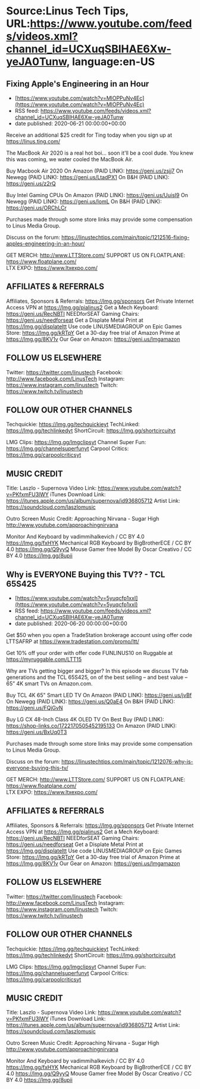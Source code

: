 # Source:Linus Tech Tips, URL:https://www.youtube.com/feeds/videos.xml?channel_id=UCXuqSBlHAE6Xw-yeJA0Tunw, language:en-US

## Fixing Apple's Engineering in an Hour
 - [https://www.youtube.com/watch?v=MlOPPuNv4Ec](https://www.youtube.com/watch?v=MlOPPuNv4Ec)
 - RSS feed: https://www.youtube.com/feeds/videos.xml?channel_id=UCXuqSBlHAE6Xw-yeJA0Tunw
 - date published: 2020-06-21 00:00:00+00:00

Receive an additional $25 credit for Ting today when you sign up at https://linus.ting.com/

The MacBook Air 2020 is a real hot boi... soon it'll be a cool dude. You knew this was coming, we water cooled the MacBook Air.

Buy Macbook Air 2020
On Amazon (PAID LINK): https://geni.us/zsjj7
On Newegg (PAID LINK): https://geni.us/LtadPX1
On B&H (PAID LINK): https://geni.us/z2rQ

Buy Intel Gaming CPUs
On Amazon (PAID LINK): https://geni.us/UuisI9
On Newegg (PAID LINK): https://geni.us/IomL
On B&H (PAID LINK): https://geni.us/ORChLCr

Purchases made through some store links may provide some compensation to Linus Media Group.

Discuss on the forum: https://linustechtips.com/main/topic/1212516-fixing-apples-engineering-in-an-hour/


GET MERCH: http://www.LTTStore.com/
SUPPORT US ON FLOATPLANE: https://www.floatplane.com/  
LTX EXPO: https://www.ltxexpo.com/   

AFFILIATES & REFERRALS
---------------------------------------------------
Affiliates, Sponsors & Referrals: https://lmg.gg/sponsors
Get Private Internet Access VPN at https://lmg.gg/pialinus2
Get a Mech Keyboard: https://geni.us/RecNBTI
NEEDforSEAT Gaming Chairs: https://geni.us/needforseat
Get a Displate Metal Print at https://lmg.gg/displateltt
Use code LINUSMEDIAGROUP on Epic Games Store: https://lmg.gg/kRTpY
Get a 30-day free trial of Amazon Prime at https://lmg.gg/8KV1v
Our Gear on Amazon: https://geni.us/lmgamazon
 
FOLLOW US ELSEWHERE
---------------------------------------------------  
Twitter: https://twitter.com/linustech
Facebook: http://www.facebook.com/LinusTech
Instagram: https://www.instagram.com/linustech
Twitch: https://www.twitch.tv/linustech

FOLLOW OUR OTHER CHANNELS
---------------------------------------------------  
Techquickie: https://lmg.gg/techquickieyt
TechLinked: https://lmg.gg/techlinkedyt
ShortCircuit: https://lmg.gg/shortcircuityt

LMG Clips: https://lmg.gg/lmgclipsyt
Channel Super Fun: https://lmg.gg/channelsuperfunyt
Carpool Critics: https://lmg.gg/carpoolcriticsyt

MUSIC CREDIT
---------------------------------------------------  
Title: Laszlo - Supernova
Video Link: https://www.youtube.com/watch?v=PKfxmFU3lWY
iTunes Download Link: https://itunes.apple.com/us/album/supernova/id936805712
Artist Link: https://soundcloud.com/laszlomusic

Outro Screen Music Credit: Approaching Nirvana - Sugar High http://www.youtube.com/approachingnirvana

Monitor And Keyboard by vadimmihalkevich / CC BY 4.0 https://lmg.gg/fxHYK 
Mechanical RGB Keyboard by BigBrotherECE / CC BY 4.0 https://lmg.gg/Q9yyQ 
Mouse Gamer free Model By Oscar Creativo / CC BY 4.0 https://lmg.gg/8upii

## Why is EVERYONE Buying this TV?? - TCL 65S425
 - [https://www.youtube.com/watch?v=5yuqcfp1xxI](https://www.youtube.com/watch?v=5yuqcfp1xxI)
 - RSS feed: https://www.youtube.com/feeds/videos.xml?channel_id=UCXuqSBlHAE6Xw-yeJA0Tunw
 - date published: 2020-06-20 00:00:00+00:00

Get $50 when you open a TradeStation brokerage account using offer code LTTSAFRP at https://www.tradestation.com/promo/ltt/

Get 10% off your order with offer code FUNLINUS10 on Ruggable at https://myruggable.com/LTT15

Why are TVs getting bigger and bigger? In this episode we discuss TV fab generations and the TCL 65S425, on of the best selling – and best value – 65” 4K smart TVs on Amazon.com.

Buy TCL 4K 65" Smart LED TV
On Amazon (PAID LINK): https://geni.us/jvBf
On Newegg (PAID LINK): https://geni.us/Q0aE4
On B&H (PAID LINK): https://geni.us/FQjGvN

Buy LG CX 48-Inch Class 4K OLED TV
On Best Buy (PAID LINK): https://shop-links.co/1722170505452195133
On Amazon (PAID LINK): https://geni.us/BxUq0T3  

Purchases made through some store links may provide some compensation to Linus Media Group.

Discuss on the forum: https://linustechtips.com/main/topic/1212076-why-is-everyone-buying-this-tv/

GET MERCH: http://www.LTTStore.com/
SUPPORT US ON FLOATPLANE: https://www.floatplane.com/  
LTX EXPO: https://www.ltxexpo.com/   

AFFILIATES & REFERRALS
---------------------------------------------------
Affiliates, Sponsors & Referrals: https://lmg.gg/sponsors
Get Private Internet Access VPN at https://lmg.gg/pialinus2
Get a Mech Keyboard: https://geni.us/RecNBTI
NEEDforSEAT Gaming Chairs: https://geni.us/needforseat
Get a Displate Metal Print at https://lmg.gg/displateltt
Use code LINUSMEDIAGROUP on Epic Games Store: https://lmg.gg/kRTpY
Get a 30-day free trial of Amazon Prime at https://lmg.gg/8KV1v
Our Gear on Amazon: https://geni.us/lmgamazon
 
FOLLOW US ELSEWHERE
---------------------------------------------------  
Twitter: https://twitter.com/linustech
Facebook: http://www.facebook.com/LinusTech
Instagram: https://www.instagram.com/linustech
Twitch: https://www.twitch.tv/linustech

FOLLOW OUR OTHER CHANNELS
---------------------------------------------------  
Techquickie: https://lmg.gg/techquickieyt
TechLinked: https://lmg.gg/techlinkedyt
ShortCircuit: https://lmg.gg/shortcircuityt

LMG Clips: https://lmg.gg/lmgclipsyt
Channel Super Fun: https://lmg.gg/channelsuperfunyt
Carpool Critics: https://lmg.gg/carpoolcriticsyt

MUSIC CREDIT
---------------------------------------------------  
Title: Laszlo - Supernova
Video Link: https://www.youtube.com/watch?v=PKfxmFU3lWY
iTunes Download Link: https://itunes.apple.com/us/album/supernova/id936805712
Artist Link: https://soundcloud.com/laszlomusic

Outro Screen Music Credit: Approaching Nirvana - Sugar High http://www.youtube.com/approachingnirvana

Monitor And Keyboard by vadimmihalkevich / CC BY 4.0 https://lmg.gg/fxHYK 
Mechanical RGB Keyboard by BigBrotherECE / CC BY 4.0 https://lmg.gg/Q9yyQ 
Mouse Gamer free Model By Oscar Creativo / CC BY 4.0 https://lmg.gg/8upii

